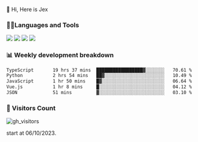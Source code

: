 👋 Hi, Here is Jex

 

### 🧑‍💻Languages and Tools

<code><a href="https://react.dev"><img src="https://api.iconify.design/logos:react.svg" /></a></code>
<code><a href="https://github.com/vuejs/core"><img src="https://api.iconify.design/logos:vue.svg" /></a></code> 
<code><a href="https://github.com/microsoft/TypeScript"><img src="https://api.iconify.design/logos:typescript-icon.svg" /></a></code>
<code><a href="https://threejs.org/"><img src="https://api.iconify.design/logos:threejs.svg" /></a></code>

### 📊 Weekly development breakdown

<!--START_SECTION:waka-->

```txt
TypeScript       19 hrs 37 mins  █████████████████▓░░░░░░░   70.61 %
Python           2 hrs 54 mins   ██▓░░░░░░░░░░░░░░░░░░░░░░   10.49 %
JavaScript       1 hr 50 mins    █▓░░░░░░░░░░░░░░░░░░░░░░░   06.64 %
Vue.js           1 hr 8 mins     █░░░░░░░░░░░░░░░░░░░░░░░░   04.12 %
JSON             51 mins         ▓░░░░░░░░░░░░░░░░░░░░░░░░   03.10 %
```

<!--END_SECTION:waka-->


### 👀 Visitors Count

![gh_visitors](https://profile-counter.glitch.me/jexlau/count.svg)

start at 06/10/2023.
